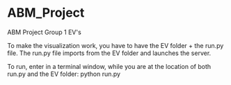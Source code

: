 # ABM_Project
ABM Project Group 1 EV's

To make the visualization work, you have to have the EV folder + the run.py file. The run.py file imports from the EV folder and launches the server. 

To run, enter in  a terminal window, while you are at the location of both run.py and the EV folder: python run.py
